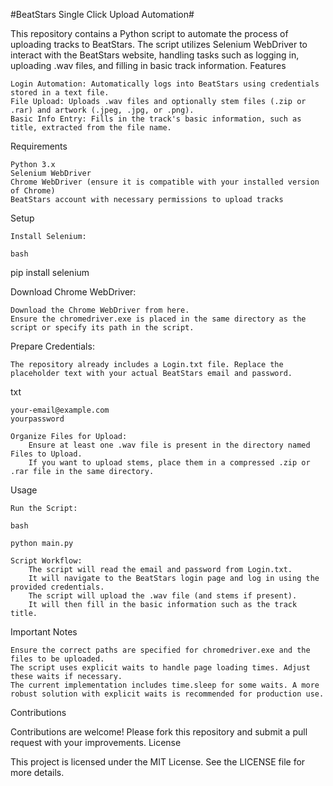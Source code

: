 #BeatStars Single Click Upload Automation#

This repository contains a Python script to automate the process of uploading tracks to BeatStars. The script utilizes Selenium WebDriver to interact with the BeatStars website, handling tasks such as logging in, uploading .wav files, and filling in basic track information.
Features

    Login Automation: Automatically logs into BeatStars using credentials stored in a text file.
    File Upload: Uploads .wav files and optionally stem files (.zip or .rar) and artwork (.jpeg, .jpg, or .png).
    Basic Info Entry: Fills in the track's basic information, such as title, extracted from the file name.

Requirements

    Python 3.x
    Selenium WebDriver
    Chrome WebDriver (ensure it is compatible with your installed version of Chrome)
    BeatStars account with necessary permissions to upload tracks

Setup

    Install Selenium:

    bash

pip install selenium

Download Chrome WebDriver:

    Download the Chrome WebDriver from here.
    Ensure the chromedriver.exe is placed in the same directory as the script or specify its path in the script.

Prepare Credentials:

    The repository already includes a Login.txt file. Replace the placeholder text with your actual BeatStars email and password.

txt

    your-email@example.com
    yourpassword

    Organize Files for Upload:
        Ensure at least one .wav file is present in the directory named Files to Upload.
        If you want to upload stems, place them in a compressed .zip or .rar file in the same directory.

Usage

    Run the Script:

    bash

    python main.py

    Script Workflow:
        The script will read the email and password from Login.txt.
        It will navigate to the BeatStars login page and log in using the provided credentials.
        The script will upload the .wav file (and stems if present).
        It will then fill in the basic information such as the track title.

Important Notes

    Ensure the correct paths are specified for chromedriver.exe and the files to be uploaded.
    The script uses explicit waits to handle page loading times. Adjust these waits if necessary.
    The current implementation includes time.sleep for some waits. A more robust solution with explicit waits is recommended for production use.

Contributions

Contributions are welcome! Please fork this repository and submit a pull request with your improvements.
License

This project is licensed under the MIT License. See the LICENSE file for more details.
